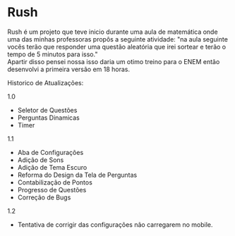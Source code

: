 # Rush

Rush é um projeto que teve inicio durante uma aula de matemática onde uma das minhas professoras propôs a seguinte atividade: "na aula seguinte vocês terão que responder uma questão aleatória que irei sortear e terão o tempo de 5 minutos para isso."  
Apartir disso pensei nossa isso daria um otimo treino para o ENEM então desenvolvi a primeira versão em 18 horas.

Historico de Atualizações:

1.0

- Seletor de Questões
- Perguntas Dinamicas
- Timer

1.1

- Aba de Configurações
- Adição de Sons
- Adição de Tema Escuro
- Reforma do Design da Tela de Perguntas
- Contabilização de Pontos
- Progresso de Questões
- Correção de Bugs

1.2

- Tentativa de corrigir das configurações não carregarem no mobile.